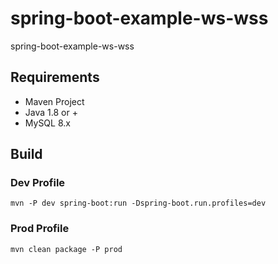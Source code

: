 # spring-boot-example-ws-wss
spring-boot-example-ws-wss

## Requirements

- Maven Project
- Java 1.8 or +
- MySQL 8.x

## Build

### Dev Profile
```
mvn -P dev spring-boot:run -Dspring-boot.run.profiles=dev
```
### Prod Profile
```
mvn clean package -P prod
```
